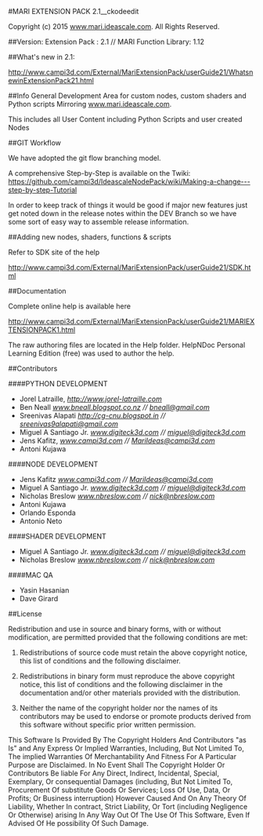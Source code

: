 #MARI EXTENSION PACK 2.1__ckodeedit

Copyright (c) 2015 www.mari.ideascale.com. All Rights Reserved.


##Version:
Extension Pack :  2.1  //  MARI Function Library: 1.12

##What's new in 2.1:

http://www.campi3d.com/External/MariExtensionPack/userGuide21/WhatsnewinExtensionPack21.html


##Info
General Development Area for custom nodes, custom shaders and Python scripts
Mirroring www.mari.ideascale.com.

This includes all User Content including Python Scripts and user created Nodes

##GIT Workflow

We have adopted the git flow branching model.

A comprehensive Step-by-Step is available on the Twiki:
https://github.com/campi3d/IdeascaleNodePack/wiki/Making-a-change---step-by-step-Tutorial


In order to keep track of things it would be good if major new features just get noted down in the release notes within the DEV Branch
so we have some sort of easy way to assemble release information.


##Adding new nodes, shaders, functions & scripts

Refer to SDK site of the help

http://www.campi3d.com/External/MariExtensionPack/userGuide21/SDK.html


##Documentation

Complete online help is available here

http://www.campi3d.com/External/MariExtensionPack/userGuide21/MARIEXTENSIONPACK1.html


The raw authoring files are located in the Help folder.
HelpNDoc Personal Learning Edition (free) was used to author the help.


##Contributors


####PYTHON DEVELOPMENT

- Jorel Latraille, *http://www.jorel-latraille.com*
- Ben Neall *www.bneall.blogspot.co.nz //  bneall@gmail.com*
- Sreenivas Alapati *http://cg-cnu.blogspot.in // sreenivas9alapati@gmail.com*
- Miguel A Santiago Jr. *www.digiteck3d.com // miguel@digiteck3d.com*
- Jens Kafitz, *www.campi3d.com // MariIdeas@campi3d.com*
- Antoni Kujawa


####NODE DEVELOPMENT

- Jens Kafitz *www.campi3d.com // MariIdeas@campi3d.com*
- Miguel A Santiago Jr. *www.digiteck3d.com // miguel@digiteck3d.com*
- Nicholas Breslow *www.nbreslow.com // nick@nbreslow.com*
- Antoni Kujawa
- Orlando Esponda
- Antonio Neto


####SHADER DEVELOPMENT

- Miguel A Santiago Jr. *www.digiteck3d.com // miguel@digiteck3d.com*
- Nicholas Breslow *www.nbreslow.com // nick@nbreslow.com*


####MAC QA

- Yasin Hasanian
- Dave Girard


##License


Redistribution and use in source and binary forms, with or without modification, are permitted
provided that the following conditions are met:

1. Redistributions of source code must retain the above copyright notice, this list of conditions
and the following disclaimer.

2. Redistributions in binary form must reproduce the above copyright notice, this list of conditions
and the following disclaimer in the documentation and/or other materials provided with the distribution.

3. Neither the name of the copyright holder nor the names of its contributors may be used to endorse
or promote products derived from this software without specific prior written permission.

This Software Is Provided By The Copyright Holders And Contributors "as Is" and Any Express Or Implied
Warranties, Including, But Not Limited To, The implied Warranties Of Merchantability And Fitness For
A Particular Purpose are Disclaimed. In No Event Shall The Copyright Holder Or Contributors Be liable
For Any Direct, Indirect, Incidental, Special, Exemplary, Or consequential Damages (including, But Not
Limited To, Procurement Of substitute Goods Or Services; Loss Of Use, Data, Or Profits; Or Business
interruption) However Caused And On Any Theory Of Liability, Whether In contract, Strict Liability,
Or Tort (including Negligence Or Otherwise) arising In Any Way Out Of The Use Of This Software, Even If
Advised Of He possibility Of Such Damage.


